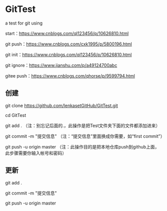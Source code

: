 # GitTest
a test for git using

start：https://www.cnblogs.com/ql123456/p/10626810.html

git push：https://www.cnblogs.com/cxk1995/p/5800196.html

git init：https://www.cnblogs.com/ql123456/p/10626810.html

git ignore：https://www.jianshu.com/p/a49124700abc

gitee push：https://www.cnblogs.com/qhorse/p/9599794.html

## 创建

git clone https://github.com/lenkasetGitHub/GitTest.git

cd GitTest

git add .        （注：别忘记后面的.，此操作是把Test文件夹下面的文件都添加进来）

git commit  -m  "提交信息"  （注：“提交信息”里面换成你需要，如“first commit”）

git push -u origin master   （注：此操作目的是把本地仓库push到github上面，此步骤需要你输入帐号和密码）

## 更新

git add .

git commit  -m  "提交信息"

git push -u origin master
